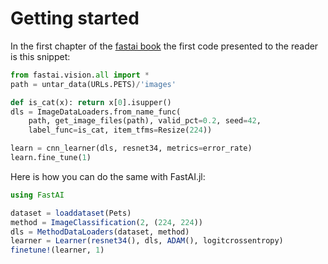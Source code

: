 # Getting started

In the first chapter of the [fastai book](https://github.com/fastai/fastbook) the first code presented to the reader is this snippet:

```python
from fastai.vision.all import *
path = untar_data(URLs.PETS)/'images'

def is_cat(x): return x[0].isupper()
dls = ImageDataLoaders.from_name_func(
    path, get_image_files(path), valid_pct=0.2, seed=42,
    label_func=is_cat, item_tfms=Resize(224))

learn = cnn_learner(dls, resnet34, metrics=error_rate)
learn.fine_tune(1)
```

Here is how you can do the same with FastAI.jl:

```julia
using FastAI

dataset = loaddataset(Pets)
method = ImageClassification(2, (224, 224))
dls = MethodDataLoaders(dataset, method)
learner = Learner(resnet34(), dls, ADAM(), logitcrossentropy)
finetune!(learner, 1)
```